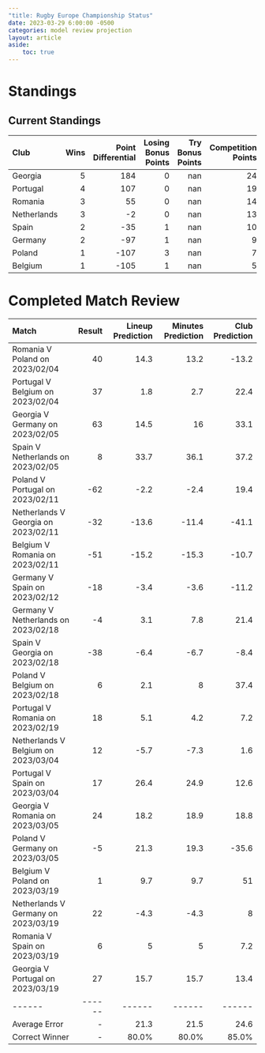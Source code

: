 ```yaml
---  
"title: Rugby Europe Championship Status"  
date: 2023-03-29 6:00:00 -0500  
categories: model review projection  
layout: article  
aside:  
    toc: true  
---
```

# Standings

## Current Standings


| Club        |   Wins |   Point Differential |   Losing Bonus Points |   Try Bonus Points |   Competition Points |
|:------------|-------:|---------------------:|----------------------:|-------------------:|---------------------:|
| Georgia     |      5 |                  184 |                     0 |                nan |                   24 |
| Portugal    |      4 |                  107 |                     0 |                nan |                   19 |
| Romania     |      3 |                   55 |                     0 |                nan |                   14 |
| Netherlands |      3 |                   -2 |                     0 |                nan |                   13 |
| Spain       |      2 |                  -35 |                     1 |                nan |                   10 |
| Germany     |      2 |                  -97 |                     1 |                nan |                    9 |
| Poland      |      1 |                 -107 |                     3 |                nan |                    7 |
| Belgium     |      1 |                 -105 |                     1 |                nan |                    5 |



# Completed Match Review


| Match                               |   Result |   Lineup Prediction |   Minutes Prediction |   Club Prediction |
|:------------------------------------|---------:|--------------------:|---------------------:|------------------:|
| Romania V Poland on 2023/02/04      |       40 |                14.3 |                 13.2 |             -13.2 |
| Portugal V Belgium on 2023/02/04    |       37 |                 1.8 |                  2.7 |              22.4 |
| Georgia V Germany on 2023/02/05     |       63 |                14.5 |                 16   |              33.1 |
| Spain V Netherlands on 2023/02/05   |        8 |                33.7 |                 36.1 |              37.2 |
| Poland V Portugal on 2023/02/11     |      -62 |                -2.2 |                 -2.4 |              19.4 |
| Netherlands V Georgia on 2023/02/11 |      -32 |               -13.6 |                -11.4 |             -41.1 |
| Belgium V Romania on 2023/02/11     |      -51 |               -15.2 |                -15.3 |             -10.7 |
| Germany V Spain on 2023/02/12       |      -18 |                -3.4 |                 -3.6 |             -11.2 |
| Germany V Netherlands on 2023/02/18 |       -4 |                 3.1 |                  7.8 |              21.4 |
| Spain V Georgia on 2023/02/18       |      -38 |                -6.4 |                 -6.7 |              -8.4 |
| Poland V Belgium on 2023/02/18      |        6 |                 2.1 |                  8   |              37.4 |
| Portugal V Romania on 2023/02/19    |       18 |                 5.1 |                  4.2 |               7.2 |
| Netherlands V Belgium on 2023/03/04 |       12 |                -5.7 |                 -7.3 |               1.6 |
| Portugal V Spain on 2023/03/04      |       17 |                26.4 |                 24.9 |              12.6 |
| Georgia V Romania on 2023/03/05     |       24 |                18.2 |                 18.9 |              18.8 |
| Poland V Germany on 2023/03/05      |       -5 |                21.3 |                 19.3 |             -35.6 |
| Belgium V Poland on 2023/03/19      |        1 |                 9.7 |                  9.7 |              51   |
| Netherlands V Germany on 2023/03/19 |       22 |                -4.3 |                 -4.3 |               8   |
| Romania V Spain on 2023/03/19       |        6 |                 5   |                  5   |               7.2 |
| Georgia V Portugal on 2023/03/19    |       27 |                15.7 |                 15.7 |              13.4 |
| ------ | ------ | ------ | ------ | ------ |
| Average Error |       - | 21.3 | 21.5 | 24.6 |
| Correct Winner |       - | 80.0% | 80.0% | 85.0% |

